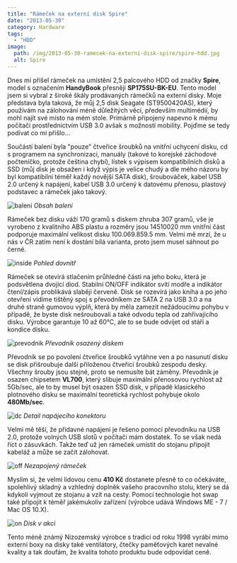 ```yaml
---
title: "Rámeček na externí disk Spire"
date: "2013-05-30"
category: Hardware
tags: 
  - "HDD"
image: 
  path: /img/2013-05-30-ramecek-na-externi-disk-spire/spire-hdd.jpg
  alt: Spire
---
```


Dnes mi přišel rámeček na umístění 2,5 palcového HDD od značky __Spire__, model s označením __HandyBook__ přesněji __SP175SU-BK-EU__. 
Tento model jsem si vybral z široké škály prodávaných rámečků na externí disky. Moje představa byla taková, že můj 2,5 disk Seagate (ST9500420AS), který používám na zálohování méně důležitých věcí, především multimédií, by mohl najít své místo na mém stole. 
Primárně připojený napevno k mému počítači prostřednictvím USB 3.0 avšak s možností mobility. Pojďme se tedy podívat co mi přišlo...

Součástí balení byla "pouze" čtveřice šroubků na vnitřní uchycení disku, cd s programem na synchronizaci, manuály (takové to korejské záchodové počteníčko, protože čeština chybí), lístek s výpisem kompatibilních disků a SSD (můj disk je obsažen i když výpis je velice chudý a dle mého názoru by byl kompatibilní téměř každý novější SATA disk), šroubováček, kabel USB 2.0 určený k napájení, kabel USB 3.0 určený k datovému přenosu, plastový podstavec a rámeček jako takový.

![baleni](/img/2013-05-30-ramecek-na-externi-disk-spire/2013-05-30-18.08.45.jpg)
_Obsah balení_

Rámeček bez disku váží 170 gramů s diskem zhruba 307 gramů, vše je vyrobeno z kvalitního ABS plastu a rozměry jsou 14510020 mm vnitřní část podporuje maximální velikost disku 100.069.859.5 mm. Velmi mě mrzí, že u nás v ČR zatím není k dostání bílá varianta, proto jsem musel sáhnout po černé.

![inside](/img/2013-05-30-ramecek-na-externi-disk-spire/2013-05-30-18.09.03.jpg)
_Pohled dovnitř_

Rámeček se otevírá stlačením průhledné části na jeho boku, která je podsvětlena dvojicí diod. Stabilní ON/OFF indikátor svítí modře a indikátor čtení/zápis problikává slaběji červeně. 
Disk se rozevírá jako kniha a po jeho otevření vidíme tištěný spoj s převodníkem ze SATA 2 na USB 3.0 a na druhé straně gumovou výplň, která by měla zamezit nežádoucímu pohybu v případě, že byste disk nešroubovali a také odvodu tepla od zahřívajícího disku. Výrobce garantuje 10 až 60°C, ale to se bude odvíjet od stáří a kondice disku.

![prevodnik](/img/2013-05-30-ramecek-na-externi-disk-spire/2013-05-30-18.12.15.jpg)
_Převodník osazený diskem_

Převodník se po povolení čtveřice šroubků vytáhne ven a po nasunutí disku se disk přišroubuje další přiloženou čtveřicí šroubků zespodu desky. Všechny šrouby jsou stejné, proto se nemusíte bát záměny. Převodník je osazen chipsetem __VL700__, který slibuje maximální přenosovou rychlost až 5Gb/sec, ale to by musel být osazen SSD disk, v případě klasického plotnového disku se maximální teoretická rychlost pohybuje okolo __480Mb/sec__.

![dc](/img/2013-05-30-ramecek-na-externi-disk-spire/2013-05-30-19.30.53.jpg)
_Detail napájecího konektoru_

Velmi mě těší, že přídavné napájení je řešeno pomocí převodníku na USB 2.0, protože volných USB slotů v počítači mám dostatek. To se však nedá říct o zásuvkách. Takže teď už jen rámeček umístit do stojanu připojit kabeláž a může se začít zálohovat.

![off](/img/2013-05-30-ramecek-na-externi-disk-spire/2013-05-30-18.17.01.jpg)
_Nezapojený rámeček_

Myslím si, že velmi lidovou cenu __410 Kč__ dostanete přesně to co očekáváte, spolehlivý skladný a vzhledný doplněk vašeho pracovního stolu, který se dá kdykoli vyjmout ze stojanu a vzít na cesty. Pomocí technologie hot swap také připojit k téměř jakémukoliv zařízení (výrobce udává Windows ME - 7 / Mac OS 10.X).

![on](/img/2013-05-30-ramecek-na-externi-disk-spire/2013-05-30-20.47.51.jpg)
_Disk v akci_

Tento méně známý Nizozemský výrobce s tradicí od roku 1998 vyrábí mimo externí boxy na disky také ventilátory, čtečky paměťových karet nevalné kvality a tak doufám, že kvalita tohoto produktu bude odpovídat ceně.